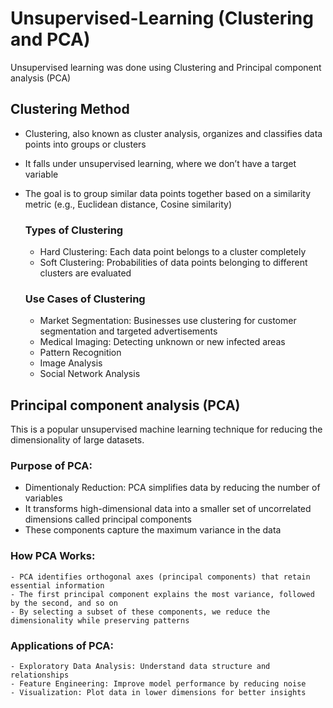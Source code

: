 # Unsupervised-Learning (Clustering and PCA) 
Unsupervised learning was done using Clustering and Principal component analysis (PCA)

## Clustering Method
- Clustering, also known as cluster analysis, organizes and classifies data points into groups or clusters
- It falls under unsupervised learning, where we don’t have a target variable
- The goal is to group similar data points together based on a similarity metric (e.g., Euclidean distance, Cosine similarity)

  ### Types of Clustering
  - Hard Clustering: Each data point belongs to a cluster completely
  - Soft Clustering: Probabilities of data points belonging to different clusters are evaluated

  ### Use Cases of Clustering
  - Market Segmentation: Businesses use clustering for customer segmentation and targeted advertisements
  - Medical Imaging: Detecting unknown or new infected areas
  - Pattern Recognition
  - Image Analysis
  - Social Network Analysis

## Principal component analysis (PCA)
This is a popular unsupervised machine learning technique for reducing the dimensionality of large datasets. 

  ### Purpose of PCA:
  - Dimentionaly Reduction: PCA simplifies data by reducing the number of variables
  - It transforms high-dimensional data into a smaller set of uncorrelated dimensions called principal components
  - These components capture the maximum variance in the data


  ### How PCA Works:
    - PCA identifies orthogonal axes (principal components) that retain essential information
    - The first principal component explains the most variance, followed by the second, and so on
    - By selecting a subset of these components, we reduce the dimensionality while preserving patterns


  ### Applications of PCA:
    - Exploratory Data Analysis: Understand data structure and relationships
    - Feature Engineering: Improve model performance by reducing noise
    - Visualization: Plot data in lower dimensions for better insights


